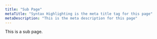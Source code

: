 ```yaml
---
title: "Sub Page"
metaTitle: "Syntax Highlighting is the meta title tag for this page"
metaDescription: "This is the meta description for this page"
---
```


This is a sub page.
